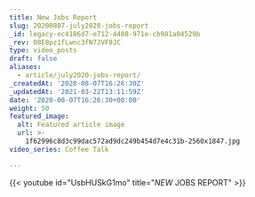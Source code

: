 ```yaml
---
title: New Jobs Report
slug: 20200807-july2020-jobs-report
_id: legacy-ec4186d7-e712-4408-971e-cb981a04529b
_rev: O8E8pz1fLwnc3fN7JVF8JC
type: video_posts
draft: false
aliases:
  - article/july2020-jobs-report/
_createdAt: '2020-08-07T16:26:30Z'
_updatedAt: '2021-03-22T13:11:59Z'
date: '2020-08-07T16:26:30+00:00'
weight: 50
featured_image:
  alt: Featured article image
  url: >-
    1f62996c8d3c99dac572ad9dc249b454d7e4c31b-2560x1847.jpg
video_series: Coffee Talk

---
```

{{< youtube id="UsbHUSkG1mo" title="*NEW* JOBS REPORT" >}}
